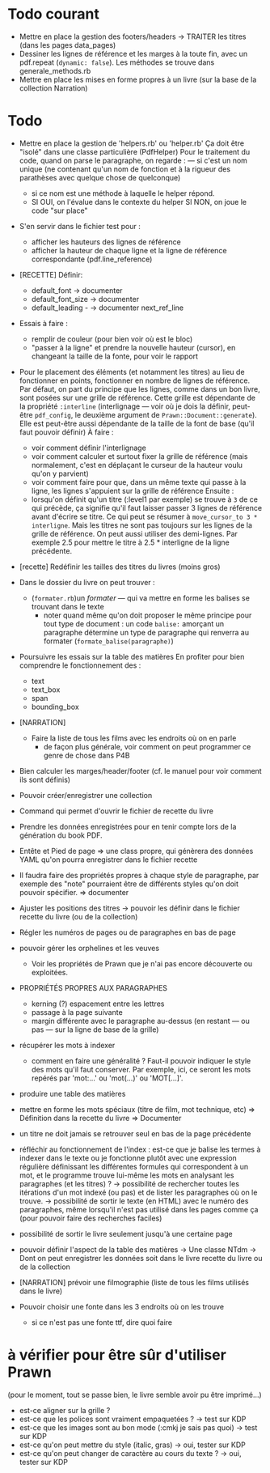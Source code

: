 # Todo courant

* Mettre en place la gestion des footers/headers
  -> TRAITER les titres (dans les pages data_pages)
* Dessiner les lignes de référence et les marges à la toute fin,
  avec un pdf.repeat (`dynamic: false`). Les méthodes se trouve dans 
  generale_methods.rb
* Mettre en place les mises en forme propres à un livre (sur la base de la collection Narration)

# Todo

* Mettre en place la gestion de 'helpers.rb' ou 'helper.rb'
  Ça doit être "isolé" dans une classe particulière (PdfHelper)
  Pour le traitement du code, quand on parse le paragraphe, on regarde :
    — si c'est un nom unique (ne contenant qu'un nom de fonction et à la rigueur des parathèses avec quelque chose de quelconque)
    - si ce nom est une méthode à laquelle le helper répond.
    - SI OUI, on l'évalue dans le contexte du helper
      SI NON, on joue le code "sur place"
* S'en servir dans le fichier test pour :
  - afficher les hauteurs des lignes de référence
  - afficher la hauteur de chaque ligne et la ligne de référence correspondante (pdf.line_reference)


* [RECETTE] Définir:
  - default_font -> documenter
  - default_font_size -> documenter
  - default_leading -
  -> documenter next_ref_line

* Essais à faire :
  - remplir de couleur (pour bien voir où est le bloc)
  - "passer à la ligne" et prendre la nouvelle hauteur (cursor), en changeant la taille de la fonte, pour voir le rapport
* Pour le placement des éléments (et notamment les titres) au lieu de fonctionner en points, fonctionner en nombre de lignes de référence.
  Par défaut, on part du principe que les lignes, comme dans un bon livre, sont posées sur une grille de référence. Cette grille est dépendante de la propriété `:interline` (interlignage — voir où je dois la définir, peut-être `pdf_config`, le deuxième argument de `Prawn::Document::generate`). Elle est peut-être aussi dépendante de la taille de la font de base (qu'il faut pouvoir définir)
  À faire :
    - voir comment définir l'interlignage
    - voir comment calculer et surtout fixer la grille de référence (mais normalement, c'est en déplaçant le curseur de la hauteur voulu qu'on y parvient)
    - voir comment faire pour que, dans un même texte qui passe à la ligne, les lignes s'appuient sur la grille de référence
  Ensuite :
    - lorsqu'on définit qu'un titre (:level1 par exemple) se trouve à `3` de ce qui précède, ça signifie qu'il faut laisser passer 3 lignes de référence avant d'écrire se titre. Ce qui peut se résumer à `move_cursor_to 3 * interligne`. Mais les titres ne sont pas toujours sur les lignes de la grille de référence. On peut aussi utiliser des demi-lignes. Par exemple 2.5 pour mettre le titre à 2.5 * interligne de la ligne précédente.

* [recette] Redéfinir les tailles des titres du livres (moins gros)

* Dans le dossier du livre on peut trouver :
  - (`formater.rb`)un *formater* — qui va mettre en forme les balises se trouvant dans le texte
    * noter quand même qu'on doit proposer le même principe pour tout type de document : un code `balise:` amorçant un paragraphe détermine un type de paragraphe qui renverra au formater (`formate_balise(paragraphe)`) 

* Poursuivre les essais sur la table des matières
  En profiter pour bien comprendre le fonctionnement des :
  - text
  - text_box
  - span
  - bounding_box

* [NARRATION]
  * Faire la liste de tous les films avec les endroits où on en parle
    - de façon plus générale, voir comment on peut programmer ce genre de chose dans P4B

* Bien calculer les marges/header/footer (cf. le manuel pour voir comment ils sont définis)

* Pouvoir créer/enregistrer une collection
* Command qui permet d'ouvrir le fichier de recette du livre
* Prendre les données enregistrées pour en tenir compte lors de la génération du book PDF.
* Entête et Pied de page
   => une class propre, qui génèrera des données YAML qu'on pourra enregistrer dans le fichier recette
* Il faudra faire des propriétés propres à chaque style de paragraphe, par exemple des "note" pourraient être de différents styles qu'on doit pouvoir spécifier. 
  => documenter
* Ajuster les positions des titres
  -> pouvoir les définir dans le fichier recette du livre (ou de la collection)
* Régler les numéros de pages ou de paragraphes en bas de page
* pouvoir gérer les orphelines et les veuves
  - Voir les propriétés de Prawn que je n'ai pas encore découverte ou exploitées.
* PROPRIÉTÉS PROPRES AUX PARAGRAPHES
  - kerning (?) espacement entre les lettres
  - passage à la page suivante
  - margin différente avec le paragraphe au-dessus (en restant — ou pas — sur la ligne de base de la grille)

* récupérer les mots à indexer
  - comment en faire une généralité ? Faut-il pouvoir indiquer le style des mots qu'il faut conserver. Par exemple, ici, ce seront les mots repérés par 'mot:...' ou 'mot(...)' ou 'MOT[...]'.

* produire une table des matières

* mettre en forme les mots spéciaux (titre de film, mot technique, etc)
  => Définition dans la recette du livre
  => Documenter

* un titre ne doit jamais se retrouver seul en bas de la page précédente

* réfléchir au fonctionnement de l'index : est-ce que je balise les termes à indexer dans le texte ou je fonctionne plutôt avec une expression régulière définissant les différentes formules qui correspondent à un mot, et le programme trouve lui-même les mots en analysant les paragraphes (et les titres) ?
-> possibilité de rechercher toutes les itérations d'un mot indexé (ou pas) et de lister les paragraphes où on le trouve.
-> possibilité de sortir le texte (en HTML) avec le numéro des paragraphes, même lorsqu'il n'est pas utilisé dans les pages comme ça (pour pouvoir faire des recherches faciles)

* possibilité de sortir le livre seulement jusqu'à une certaine page

* pouvoir définir l'aspect de la table des matières
  -> Une classe NTdm
  -> Dont on peut enregistrer les données soit dans le livre recette du livre ou de la collection

* [NARRATION] prévoir une filmographie (liste de tous les films utilisés dans le livre)

* Pouvoir choisir une fonte dans les 3 endroits où on les trouve
  - si ce n'est pas une fonte ttf, dire quoi faire


# à vérifier pour être sûr d'utiliser Prawn
  (pour le moment, tout se passe bien, le livre semble avoir pu être imprimé…)

* est-ce aligner sur la grille ?
* est-ce que les polices sont vraiment empaquetées ?
  -> test sur KDP
* est-ce que les images sont au bon mode (:cmkj je sais pas quoi)
  -> test sur KDP
* est-ce qu'on peut mettre du style (italic, gras)
  -> oui, tester sur KDP
* est-ce qu'on peut changer de caractère au cours du texte ?
  -> oui, tester sur KDP


